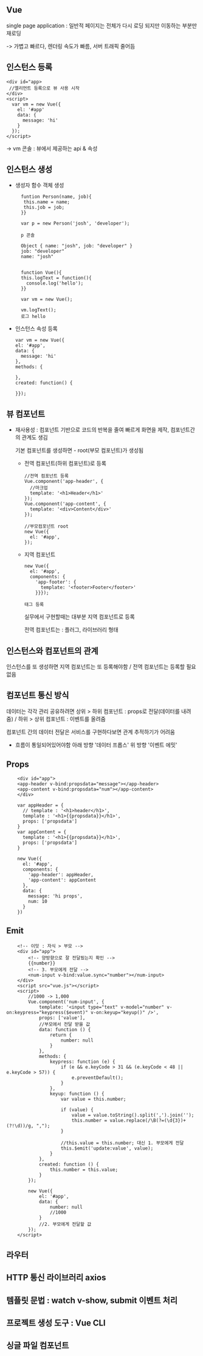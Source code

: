 ## Vue

single page application : 일반적 페이지는 전체가 다시 로딩 되지만 이동하는 부분만 재로딩

-> 가볍고 빠르다, 렌더링 속도가 빠름, 서버 트래픽 줄어듬

## 인스턴스 등록

    <div id="app>
     //엘리먼트 등록으로 뷰 사용 시작
    </div>
    <script>
      var vm = new Vue({
        el: '#app'
        data: {
          message: 'hi'
        }
      });
    </script>

-> vm 콘솔 : 뷰에서 제공하는 api & 속성

## 인스턴스 생성

- 생성자 함수 객체 생성

        funtion Person(name, job){
         this.name = name;
         this.job = job;
        }}
        
        var p = new Person('josh', 'developer');
        
        p 콘솔
        
        Object { name: "josh", job: "developer" }
        job: "developer"
        name: "josh"
      
      
        function Vue(){
        this.logText = function(){
          console.log('hello');
        }}
      
        var vm = new Vue();
      
        vm.logText();
        로그 hello

- 인스턴스 속성 등록

      var vm = new Vue({
      el: '#app',
      data: {
        message: 'hi'
      },
      methods: {
    
      },
      created: function() {
    
      }});

## 뷰 컴포넌트

- 재사용성 : 컴포넌트 기반으로 코드의 반복을 줄여 빠르게 화면을 제작, 컴포넌트간의 관계도 생김

  기본 컴포넌트를 생성하면 - root(부모 컴포넌트)가 생성됨

  - 전역 컴포넌트(하위 컴포넌트)로 등록
    
      <!-- #app인스턴스 -->
      <div id="app">
        <app-header></app-header>
        <app-content></app-content>
      </div>
  
        //전역 컴포넌트 등록
        Vue.component('app-header', {
          //마크업
          template: '<h1>Header</h1>'
        });
        Vue.component('app-content', {
          template: '<div>Content</div>'
        });
    
        //부모컴포넌트 root
        new Vue({
          el: '#app',
        });

  - 지역 컴포넌트

        new Vue({
          el: '#app',
          components: {
            'app-footer': {
              template: '<footer>Footer</footer>'
            }}});

        태그 등록

    실무에서 구현할때는 대부분 지역 컴포넌트로 등록

    전역 컴포넌트는 : 플러그, 라이브러리 형태

## 인스턴스와 컴포넌트의 관계

인스턴스를 또 생성하면 지역 컴포넌트는 또 등록해야함 / 전역 컴포넌트는 등록할 필요 없음

## 컴포넌트 통신 방식

데이터는 각각 관리 공유하려면 상위 > 하위 컴포넌트 : props로 전달(데이터를 내려줌) / 하위 > 상위 컴포넌트 : 이벤트를 올려줌

컴포넌트 간의 데이터 전달은 서비스를 구현하다보면 관계 추적하기가 어려움

- 흐름이 통일되어있어야함 아래 방향 '데이터 프롭스' 위 방향 '이벤트 에밋'

## Props

        <div id="app">
        <app-header v-bind:propsdata="message"></app-header>
        <app-content v-bind:propsdata="num"></app-content>
        </div>
        
        var appHeader = {
          // template : '<h1>header</h1>',
          template : '<h1>{{propsdata}}</h1>',
          props: ['propsdata']
        }
        var appContent = {
          template : '<h1>{{propsdata}}</h1>',
          props: ['propsdata']
        }
        
        new Vue({
          el: '#app',
          components: {
            'app-header': appHeader,
            'app-content': appContent
          },
          data: {
            message: 'hi props',
            num: 10
          }
        })

## Emit

        <!-- 이밋 : 자식 > 부모 -->
        <div id="app">
            <!-- 양방향으로 잘 전달됬는지 확인 -->
            {{number}}
            <!-- 3. 부모에게 전달 -->
            <num-input v-bind:value.sync="number"></num-input>
        </div>
        <script src="vue.js"></script>
        <script>
            //1000 -> 1,000
            Vue.component('num-input', {
                template: '<input type="text" v-model="number" v-on:keypress="keypress($event)" v-on:keyup="keyup()" />',
                props: ['value'],
                //부모에서 전달 받을 값
                data: function () {
                    return {
                        number: null
                    }
                },
                methods: {
                    keypress: function (e) {
                        if (e && e.keyCode > 31 && (e.keyCode < 48 || e.keyCode > 57)) {
                            e.preventDefault();
                        }
                    },
                    keyup: function () {
                        var value = this.number;
        
                        if (value) {
                            value = value.toString().split(',').join('');
                            this.number = value.replace(/\B(?=(\d{3})+(?!\d))/g, ",");
                        }
        
                        //this.value = this.number; 대신 1. 부모에게 전달
                        this.$emit('update:value', value);
                    }
                },
                created: function () {
                    this.number = this.value;
                }
            });
        
            new Vue({
                el: '#app',
                data: {
                    number: null
                    //1000
                }
                //2. 부모에게 전달할 값
            });
        </script>
## 라우터

## HTTP 통신 라이브러리 axios

## 템플릿 문법 : watch v-show, submit 이벤트 처리

## 프로젝트 생성 도구 : Vue CLI

## 싱글 파일 컴포넌트
